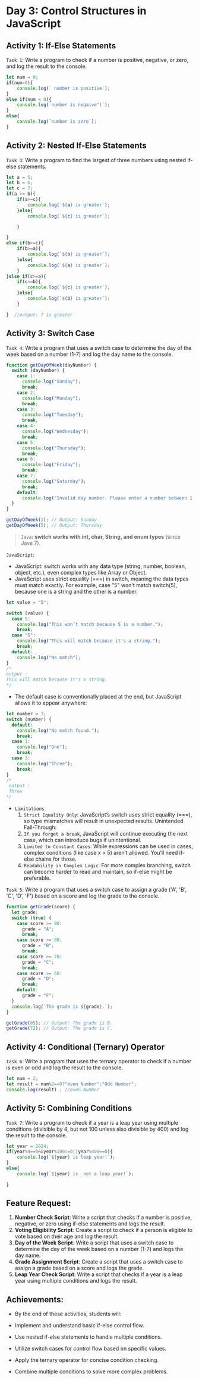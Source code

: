 # **Day 3: Control Structures in JavaScript**  
## **Activity 1: If-Else Statements**
`Task 1`: Write a program to check if a number is positive, negative, or zero, and log the result to the console. 
```javascript 
let num = 0;
if(num>0){
    console.log(` number is positive`);
}
else if(num < 0){
    console.log(`number is negaive")`);
}
else{
    console.log(`number is zero`);
}

```
## **Activity 2: Nested If-Else Statements** 
`Task 3`: Write a program to find the largest of three numbers using nested if-else statements. 

```javascript 
let a = 5;
let b = 6;
let c = 7;
if(a >= b){
    if(a>=c){
        console.log(`${a} is greater`);
    }else{
        console.log(`${c} is greater`);

    }

}
else if(b>=c){
    if(b>=a){
        console.log(`${b} is greater`);
    }else{
        console.log(`${a} is greater`);
    }
}else if(c>=a){ 
    if(c>=b){
        console.log(`${c} is greater`);
    }else{
        console.log(`${b} is greater`);
    }

}  //output: 7 is greater 
```
## **Activity 3: Switch Case**   
`Task 4`: Write a program that uses a switch case to determine the day of the week based on a number (1-7) and log the day name to the console.
```javascript 
function getDayOfWeek(dayNumber) {
  switch (dayNumber) {
    case 1:
      console.log("Sunday");
      break;
    case 2:
      console.log("Monday");
      break;
    case 3:
      console.log("Tuesday");
      break;
    case 4:
      console.log("Wednesday");
      break;
    case 5:
      console.log("Thursday");
      break;
    case 6:
      console.log("Friday");
      break;
    case 7:
      console.log("Saturday");
      break;
    default:
      console.log("Invalid day number. Please enter a number between 1 and 7.");
  }
}

getDayOfWeek(1); // Output: Sunday
getDayOfWeek(5); // Output: Thursday


``` 
>`Java`: __switch works with int, char, String, and enum types__ (since Java 7).

`JavaScript`:
- JavaScript: switch works with any data type (string, number, boolean, object, etc.), even complex types like Array or Object.
-  JavaScript uses strict equality (===) in switch, meaning the data types must match exactly. For example, case "5" won't match switch(5), because one is a string and the other is a number.
```javascript 
let value = "5";

switch (value) {
  case 5:
    console.log("This won’t match because 5 is a number.");
    break;
  case "5":
    console.log("This will match because it's a string.");
    break;
  default:
    console.log("No match");
}
/*
output :
This will match because it's a string.
*/
```
- The default case is conventionally placed at the end, but JavaScript allows it to appear anywhere:
```javascript 
let number = 3;
switch (number) {
  default:
    console.log("No match found.");
    break;
  case 1:
    console.log("One");
    break;
  case 3:
    console.log("Three");
    break;
}
/*
 output :
 Three
*/  


```
 - `Limitations` 
    1. `Strict Equality Only`: JavaScript’s switch uses strict equality (===), so type mismatches will result in unexpected results.
Unintended Fall-Through:
   2.  `If you forget a break`, JavaScript will continue executing the next case, which can introduce bugs if unintentional.
   3. `Limited to Constant Cases`: While expressions can be used in cases, complex conditions (like case x > 5) aren’t allowed. You’ll need if-else chains for those.
   4. `Readability in Complex Logic`: For more complex branching, switch can become harder to read and maintain, so if-else might be preferable.

`Task 5`: Write a program that uses a switch case to assign a grade ('A', 'B', 'C', 'D', 'F') based on a score and log the grade to the console. 
```javascript
function getGrade(score) {
  let grade;
  switch (true) {
    case score >= 90:
      grade = "A";
      break;
    case score >= 80:
      grade = "B";
      break;
    case score >= 70:
      grade = "C";
      break;
    case score >= 60:
      grade = "D";
      break;
    default:
      grade = "F";
  }
  console.log(`The grade is ${grade}.`);
}

getGrade(85); // Output: The grade is B.
getGrade(72); // Output: The grade is C.

```
 ## Activity 4: **Conditional (Ternary) Operator**  
 `Task 6`: Write a program that uses the ternary operator to check if a number is even or odd and log the result to the console. 
 ```javascript
 let num = 2;
 let result = num%2==0?"even Number":"Odd Number";
 console.log(result) ; //even Number
```
## Activity 5: **Combining Conditions** 
``Task 7``: Write a program to check if a year is a leap year using multiple conditions (divisible by 4, but not 100 unless also divisible by 400) and log the result to the console.
```javascript 
let year = 2024;
if(year%4==0&&year%100!=0||year%400==0){
    console.log(`${year} is leap year!`);
}
else{
    console.log(`${year} is  not a leap year!`);

}

```

## **Feature Request:**
1. **Number Check Script**: Write a script that checks if a number is positive, negative, or zero using if-else statements and logs the result.
2. **Voting Eligibility Script**: Create a script to check if a person is eligible to vote based on their age and log the result.
3. **Day of the Week Script**: Write a script that uses a switch case to determine the day of the week based on a number (1-7) and logs the day name.
4. **Grade Assignment Script**: Create a script that uses a switch case to assign a grade based on a score and logs the grade.
5. **Leap Year Check Script**: Write a script that checks if a year is a leap year using multiple conditions and logs the result.
## **Achievements**:
 - By the end of these activities, students will:

- Implement and understand basic if-else control flow.
- Use nested if-else statements to handle multiple conditions.
- Utilize switch cases for control flow based on specific values.
- Apply the ternary operator for concise condition checking.
- Combine multiple conditions to solve more complex problems.

